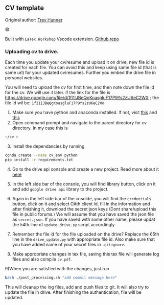 ## CV template
 
 Original author: [Trey Hunner](http://www.treyhunner.com/) 

:smile:

Built with `LaTex Workshop` Vscode extension. [Github repo](https://github.com/James-Yu/LaTeX-Workshop)
 
### Uploading cv to drive. 

Each time you update your cv/resume and upload it on drive, new file id is created for each file. You can avoid this and keep using same file id (that is same url) for your updated cv/resumes. Further you embed the drive file in personal websites.

You will need to upload the cv for first time, and then note down the file id for the cv. We will use it later. 
if the link for the file is https://drive.google.com/file/d/1fI1IJBeQgKoasgluF17P9Ys2zU6eC2WX ; the file id wil be: `1fI1IJBeQgKoasgluF17P9Ys2zU6eC2WX`

1) Make sure you have python and anaconda installed. If not, visit [this](https://www.python.org/downloads/) and [this](https://anaconda.org/)
2) Open command prompt and navigate to the parent directory for cv directory. In my case this is 
```bash
~/cv >  
```
3) Install the dependancies by running  
```bash 
conda create --name cv_env python
pip install -r requirements.txt
```
4) Go to the drive api console and create a new project. Read more about it [here](https://developers.google.com/drive/api/guides/enable-drive-api)
5) In the left side bar of the console, you will find library button, click on it and add `google drive api` library to the project.
6) Again in the left side bar of the cosolde, you will find the `credentials` button, click on it and select OAth client Id, fill in the information  and after finishing it, download the secret json keys (Dont share/upload this file in public forums.) We will assume that you have saved the json file as  `secret.json`. If you have saved with some other name, please updat the 54th line of `update_drive.py` script accordingly. 

7) Remember the file id for the file uploaded on the drive? Replace the 65th line in the  `drive_update.py` with appropriate file id. Also make sure that you have added name of your secret files in `.gitignore`.

8) Make appropriate changes in tex file, saving this tex file will generate log files and also compile `cv.pdf`. 


9)When you are satisfied with the changes, just run 
```bash
bash ./post_processing.sh "add commit message here"
```
This will cleanup the log files, add and push files to git. It will also try to update the file in drive. After finishing the authentication, file will be updated.



